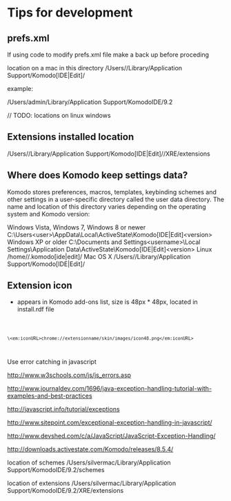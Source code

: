 # Tips for development

## prefs.xml

If using code to modify prefs.xml file make a back up before proceding

location on a mac in this directory
/Users/<user>/Library/Application Support/Komodo[IDE|Edit]/<Version>

example:

/Users/admin/Library/Application Support/KomodoIDE/9.2

// TODO: locations on linux windows

## Extensions installed location
/Users/<user>/Library/Application Support/Komodo[IDE|Edit]/<Version>/XRE/extensions


## Where does Komodo keep settings data?

Komodo stores preferences, macros, templates, keybinding schemes and other settings in a user-specific directory called the user data directory. The name and location of this directory varies depending on the operating system and Komodo version:

Windows Vista, Windows 7, Windows 8 or newer
C:\Users\<user>\AppData\Local\ActiveState\Komodo[IDE|Edit]\<version>
Windows XP or older
C:\Documents and Settings\<username>\Local Settings\Application Data\ActiveState\Komodo[IDE|Edit]\<version>
Linux
/home/<user>/.komodo[ide|edit]/<version>
Mac OS X
/Users/<user>/Library/Application Support/Komodo[IDE|Edit]/<version>

## Extension icon

* appears in Komodo add-ons list, size is 48px * 48px, located in install.rdf file

<code>

    \<em:iconURL>chrome://extensionname/skin/images/icon48.png</em:iconURL>

</code>


Use error catching in javascript

http://www.w3schools.com/js/js_errors.asp

http://www.journaldev.com/1696/java-exception-handling-tutorial-with-examples-and-best-practices

http://javascript.info/tutorial/exceptions

http://www.sitepoint.com/exceptional-exception-handling-in-javascript/

http://www.devshed.com/c/a/JavaScript/JavaScript-Exception-Handling/


http://downloads.activestate.com/Komodo/releases/8.5.4/

location of schemes
/Users/silvermac/Library/Application Support/KomodoIDE/9.2/schemes

location of extensions
/Users/silvermac/Library/Application Support/KomodoIDE/9.2/XRE/extensions





